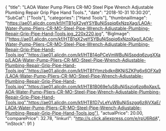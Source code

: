 {
	"title": "LAOA Water Pump Pliers CR-MO Steel Pipe Wrench Adjustable Plumbing Repair Grip Pipe Hand Tools.",
	"date": "2018-10-31 10:30:20",
	"SubCat": ["Tools"],
	"categories": ["Hand Tools"],
	"thumbnailImage": "https://ae01.alicdn.com/kf/HTB1gX2yeYSYBuNjSspiq6xNzpXag/LAOA-Water-Pump-Pliers-CR-MO-Steel-Pipe-Wrench-Adjustable-Plumbing-Repair-Grip-Pipe-Hand-Tools.jpg_220x220.jpg",
	"BigImage": ["https://ae01.alicdn.com/kf/HTB1gX2yeYSYBuNjSspiq6xNzpXag/LAOA-Water-Pump-Pliers-CR-MO-Steel-Pipe-Wrench-Adjustable-Plumbing-Repair-Grip-Pipe-Hand-Tools.jpg","https://ae01.alicdn.com/kf/HTB14qPCeVmWBuNjSspdq6zugXXap/LAOA-Water-Pump-Pliers-CR-MO-Steel-Pipe-Wrench-Adjustable-Plumbing-Repair-Grip-Pipe-Hand-Tools.jpg","https://ae01.alicdn.com/kf/HTB1YtmzbdknBKNjSZKPq6x6OFXa9/LAOA-Water-Pump-Pliers-CR-MO-Steel-Pipe-Wrench-Adjustable-Plumbing-Repair-Grip-Pipe-Hand-Tools.jpg","https://ae01.alicdn.com/kf/HTB1B069e1uSBuNjSsziq6zq8pXax/LAOA-Water-Pump-Pliers-CR-MO-Steel-Pipe-Wrench-Adjustable-Plumbing-Repair-Grip-Pipe-Hand-Tools.jpg","https://ae01.alicdn.com/kf/HTB1D7vLeYuWBuNjSszgq6z8jVXaE/LAOA-Water-Pump-Pliers-CR-MO-Steel-Pipe-Wrench-Adjustable-Plumbing-Repair-Grip-Pipe-Hand-Tools.jpg"],
	"actualPrice": 20.00,
	"comparePrice": 32.78,
	"linkurl": "http://s.click.aliexpress.com/e/rpU6RdA",
	"inStock": 91
}
